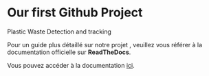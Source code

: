 # Our first Github Project 
Plastic Waste Detection and tracking 

Pour un guide plus détaillé sur notre projet , veuillez vous référer à la documentation officielle sur **ReadTheDocs**.

Vous pouvez accéder à la documentation [ici](https://plastics-waste-detection-and-tracking.readthedocs.io/en/latest/).
